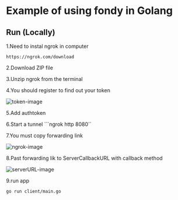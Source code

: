 # Example of using fondy in Golang

## Run (Locally)
1.Need to instal ngrok in computer
```
https://ngrok.com/download
```
2.Download ZIP file

3.Unzip ngrok from the terminal

4.You should register to find out your token

![token-image](../v1/assets/token-image.png)

5.Add authtoken

6.Start a tunnel
```ngrok http 8080``

7.You must copy forwarding link

![ngrok-image](../v1/assets/ngrok-image.png)

8.Past forwarding lik to ServerCallbackURL with callback method

![serverURL-image](../v1/assets/serverURL-image.png)

9.run app
```
go run client/main.go
```